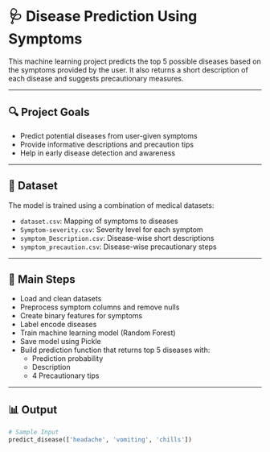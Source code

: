 # 🩺 Disease Prediction Using Symptoms

This machine learning project predicts the top 5 possible diseases based on the symptoms provided by the user. It also returns a short description of each disease and suggests precautionary measures.

---

## 🔍 Project Goals

- Predict potential diseases from user-given symptoms  
- Provide informative descriptions and precaution tips  
- Help in early disease detection and awareness  

---

## 📂 Dataset

The model is trained using a combination of medical datasets:

- `dataset.csv`: Mapping of symptoms to diseases  
- `Symptom-severity.csv`: Severity level for each symptom  
- `symptom_Description.csv`: Disease-wise short descriptions  
- `symptom_precaution.csv`: Disease-wise precautionary steps  

---

## 🚀 Main Steps

- Load and clean datasets  
- Preprocess symptom columns and remove nulls  
- Create binary features for symptoms  
- Label encode diseases  
- Train machine learning model (Random Forest)  
- Save model using Pickle  
- Build prediction function that returns top 5 diseases with:
  - Prediction probability  
  - Description  
  - 4 Precautionary tips  

---

## 📊 Output

```python
# Sample Input
predict_disease(['headache', 'vomiting', 'chills'])
